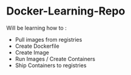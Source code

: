 # Docker-Learning-Repo  
Will be learning how to :  
- Pull images from registries
- Create Dockerfile
- Create Image
- Run Images / Create Containers
- Ship Containers to registries
